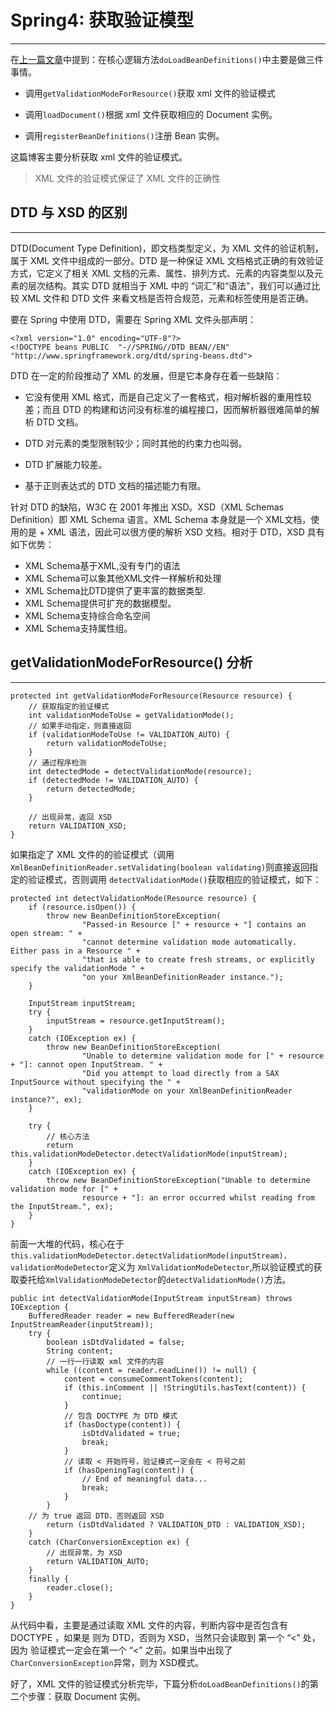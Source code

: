 # Spring4: 获取验证模型
---
在[上一篇文章](spring3-ioc3-beanload.md)中提到：在核心逻辑方法`doLoadBeanDefinitions()`中主要是做三件事情。
+ 调用`getValidationModeForResource()`获取 xml 文件的验证模式

+ 调用`loadDocument()`根据 xml 文件获取相应的 Document 实例。

+ 调用`registerBeanDefinitions()`注册 Bean 实例。

这篇博客主要分析获取 xml 文件的验证模式。

> XML 文件的验证模式保证了 XML 文件的正确性

## DTD 与 XSD 的区别
---
DTD(Document Type Definition)，即文档类型定义，为 XML 文件的验证机制，属于 XML 文件中组成的一部分。DTD 是一种保证 XML 文档格式正确的有效验证方式，它定义了相关 XML 文档的元素、属性、排列方式、元素的内容类型以及元素的层次结构。其实 DTD 就相当于 XML 中的 “词汇”和“语法”，我们可以通过比较 XML 文件和 DTD 文件 来看文档是否符合规范，元素和标签使用是否正确。

要在 Spring 中使用 DTD，需要在 Spring XML 文件头部声明：
```
<?xml version="1.0" encoding="UTF-8"?>
<!DOCTYPE beans PUBLIC  "-//SPRING//DTD BEAN//EN"  "http://www.springframework.org/dtd/spring-beans.dtd">
```

DTD 在一定的阶段推动了 XML 的发展，但是它本身存在着一些缺陷：
+ 它没有使用 XML 格式，而是自己定义了一套格式，相对解析器的重用性较差；而且 DTD 的构建和访问没有标准的编程接口，因而解析器很难简单的解析 DTD 文档。

+ DTD 对元素的类型限制较少；同时其他的约束力也叫弱。

+ DTD 扩展能力较差。

+ 基于正则表达式的 DTD 文档的描述能力有限。

针对 DTD 的缺陷，W3C 在 2001 年推出 XSD。XSD（XML Schemas Definition）即 XML Schema 语言。XML Schema 本身就是一个 XML文档，使用的是 + XML 语法，因此可以很方便的解析 XSD 文档。相对于 DTD，XSD 具有如下优势：
+ XML Schema基于XML,没有专门的语法
+ XML Schema可以象其他XML文件一样解析和处理
+ XML Schema比DTD提供了更丰富的数据类型.
+ XML Schema提供可扩充的数据模型。
+ XML Schema支持综合命名空间
+ XML Schema支持属性组。

## getValidationModeForResource() 分析
---
```
protected int getValidationModeForResource(Resource resource) {
    // 获取指定的验证模式
    int validationModeToUse = getValidationMode();
    // 如果手动指定，则直接返回
    if (validationModeToUse != VALIDATION_AUTO) {
        return validationModeToUse;
    }
    // 通过程序检测
    int detectedMode = detectValidationMode(resource);
    if (detectedMode != VALIDATION_AUTO) {
        return detectedMode;
    }

    // 出现异常，返回 XSD
    return VALIDATION_XSD;
}
```
如果指定了 XML 文件的的验证模式（调用`XmlBeanDefinitionReader.setValidating(boolean validating)`则直接返回指定的验证模式，否则调用 `detectValidationMode()`获取相应的验证模式，如下：
```
protected int detectValidationMode(Resource resource) {
    if (resource.isOpen()) {
        throw new BeanDefinitionStoreException(
                "Passed-in Resource [" + resource + "] contains an open stream: " +
                "cannot determine validation mode automatically. Either pass in a Resource " +
                "that is able to create fresh streams, or explicitly specify the validationMode " +
                "on your XmlBeanDefinitionReader instance.");
    }

    InputStream inputStream;
    try {
        inputStream = resource.getInputStream();
    }
    catch (IOException ex) {
        throw new BeanDefinitionStoreException(
                "Unable to determine validation mode for [" + resource + "]: cannot open InputStream. " +
                "Did you attempt to load directly from a SAX InputSource without specifying the " +
                "validationMode on your XmlBeanDefinitionReader instance?", ex);
    }

    try {
        // 核心方法
        return this.validationModeDetector.detectValidationMode(inputStream);
    }
    catch (IOException ex) {
        throw new BeanDefinitionStoreException("Unable to determine validation mode for [" +
                resource + "]: an error occurred whilst reading from the InputStream.", ex);
    }
}
```

前面一大堆的代码，核心在于`this.validationModeDetector.detectValidationMode(inputStream)，validationModeDetector`定义为 `XmlValidationModeDetector`,所以验证模式的获取委托给`XmlValidationModeDetector`的`detectValidationMode()`方法。

```
public int detectValidationMode(InputStream inputStream) throws IOException {
    BufferedReader reader = new BufferedReader(new InputStreamReader(inputStream));
    try {
        boolean isDtdValidated = false;
        String content;
        // 一行一行读取 xml 文件的内容
        while ((content = reader.readLine()) != null) {
            content = consumeCommentTokens(content);
            if (this.inComment || !StringUtils.hasText(content)) {
                continue;
            }
            // 包含 DOCTYPE 为 DTD 模式
            if (hasDoctype(content)) {
                isDtdValidated = true;
                break;
            }
            // 读取 < 开始符号，验证模式一定会在 < 符号之前
            if (hasOpeningTag(content)) {
                // End of meaningful data...
                break;
            }
        }
    // 为 true 返回 DTD，否则返回 XSD
        return (isDtdValidated ? VALIDATION_DTD : VALIDATION_XSD);
    }
    catch (CharConversionException ex) {
        // 出现异常，为 XSD
        return VALIDATION_AUTO;
    }
    finally {
        reader.close();
    }
}
```

从代码中看，主要是通过读取 XML 文件的内容，判断内容中是否包含有 DOCTYPE ，如果是 则为 DTD，否则为 XSD，当然只会读取到 第一个 “<” 处，因为 验证模式一定会在第一个 “<” 之前。如果当中出现了`CharConversionException`异常，则为 XSD模式。

好了，XML 文件的验证模式分析完毕，下篇分析`doLoadBeanDefinitions()`的第二个步骤：获取 Document 实例。
